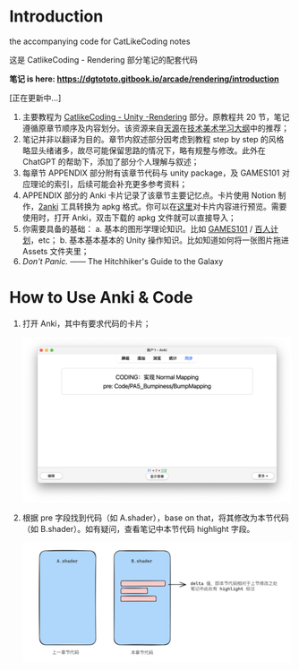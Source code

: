# Introduction
the accompanying code for CatLikeCoding notes

这是 CatlikeCoding - Rendering 部分笔记的配套代码



**笔记 is here: https://dgtototo.gitbook.io/arcade/rendering/introduction**

[正在更新中...]



1. 主要教程为 [CatlikeCoding - Unity -Rendering](https://catlikecoding.com/unity/tutorials/rendering/) 部分。原教程共 20 节，笔记遵循原章节顺序及内容划分。该资源来自[天源](https://www.zhihu.com/people/jiatianyuan)在[技术美术学习大纲](https://zhuanlan.zhihu.com/p/445083991)中的推荐；
2. 笔记并非以翻译为目的。章节内叙述部分因考虑到教程 step by step 的风格略显头绪诸多，故尽可能保留思路的情况下，略有规整与修改。此外在 ChatGPT 的帮助下，添加了部分个人理解与叙述；
3. 每章节 APPENDIX 部分附有该章节代码与 unity package，及 GAMES101 对应理论的索引，后续可能会补充更多参考资料；
4. APPENDIX 部分的 Anki 卡片记录了该章节主要记忆点。卡片使用 Notion 制作，[2anki](https://2anki.net/) 工具转换为 apkg 格式。你可以在[这里](https://dgtototo.notion.site/cc6b312be89d413dba193433d1fc2793?pvs=4)对卡片内容进行预览。需要使用时，打开 Anki，双击下载的 apkg 文件就可以直接导入；
5. 你需要具备的基础：
   a. 基本的图形学理论知识。比如 [GAMES101](https://www.bilibili.com/video/BV1X7411F744/?spm_id_from=333.337.search-card.all.click) / [百人计划](https://learn.u3d.cn/tutorial/technical-artist-may?chapterId=63562b28edca72001f21d0e5)，etc；
   b. 基本基本基本的 Unity 操作知识。比如知道如何将一张图片拖进 Assets 文件夹里；
6. *Don't Panic.* —— The Hitchhiker's Guide to the Galaxy

# How to Use Anki & Code

1. 打开 Anki，其中有要求代码的卡片；

   ![intro-anki card](img/intro_anki.png)

2. 根据 pre 字段找到代码（如 A.shader），base on that，将其修改为本节代码（如 B.shader）。如有疑问，查看笔记中本节代码 highlight 字段。

   ![intro-delta code](img/intro_delta.png)